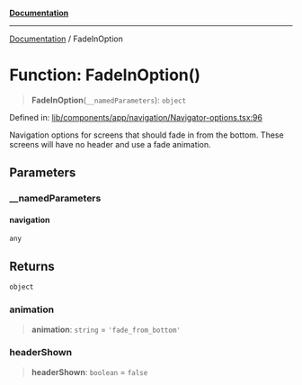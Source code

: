 [**Documentation**](../README.md)

***

[Documentation](../README.md) / FadeInOption

# Function: FadeInOption()

> **FadeInOption**(`__namedParameters`): `object`

Defined in: [lib/components/app/navigation/Navigator-options.tsx:96](https://github.com/aldesgroup/goaldn/blob/6a7943d02984b1a6b41d76a3a483a1484b644076/lib/components/app/navigation/Navigator-options.tsx#L96)

Navigation options for screens that should fade in from the bottom.
These screens will have no header and use a fade animation.

## Parameters

### \_\_namedParameters

#### navigation

`any`

## Returns

`object`

### animation

> **animation**: `string` = `'fade_from_bottom'`

### headerShown

> **headerShown**: `boolean` = `false`
